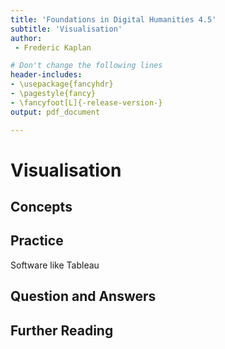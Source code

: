 ```yaml
---
title: 'Foundations in Digital Humanities 4.5'
subtitle: 'Visualisation'
author:
 - Frederic Kaplan

# Don't change the following lines
header-includes:
- \usepackage{fancyhdr}
- \pagestyle{fancy}
- \fancyfoot[L]{-release-version-}
output: pdf_document

---
```


# Visualisation

## Concepts



## Practice

Software like Tableau

## Question and Answers 

## Further Reading
